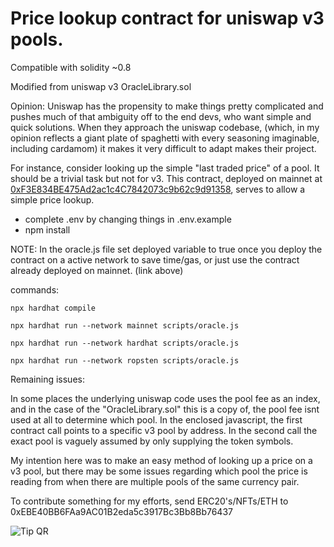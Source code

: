 #   Price lookup contract for uniswap v3 pools.

Compatible with solidity ~0.8

Modified from uniswap v3 OracleLibrary.sol 

Opinion: Uniswap has the propensity to make things pretty complicated and pushes much of that ambiguity off to the end devs, who want simple and quick solutions. When they approach the uniswap codebase, (which, in my opinion reflects a giant plate of spaghetti with every seasoning imaginable, including cardamom) it makes it very difficult to adapt makes their project. 

For instance, consider looking up the simple "last traded price" of a pool. It should be a trivial task but not for v3. This contract, deployed on mainnet at [0xF3E834BE475Ad2ac1c4C7842073c9b62c9d91358](https://etherscan.io/address/0xf3e834be475ad2ac1c4c7842073c9b62c9d91358#code), serves to allow a simple price lookup.

- complete .env by changing things in .env.example
- npm install

NOTE: In the oracle.js file set deployed variable to true once you deploy the contract on a active network to save time/gas, or just use the contract already deployed on mainnet. (link above)

commands:

`npx hardhat compile`

`npx hardhat run --network mainnet scripts/oracle.js`

`npx hardhat run --network hardhat scripts/oracle.js`

`npx hardhat run --network ropsten scripts/oracle.js`

Remaining issues:

In some places the underlying uniswap code uses the pool fee as an index, and in the case of the "OracleLibrary.sol" this is a copy of, the pool fee isnt used at all to determine which pool. In the enclosed javascript, the first contract call points to a specific v3 pool by address. In the second call the exact pool is vaguely assumed by only supplying the token symbols.

My intention here was to make an easy method of looking up a price on a v3 pool, but there may be some issues regarding which pool the price is reading from when there are multiple pools of the same currency pair.

To contribute something for my efforts, send ERC20's/NFTs/ETH to 0xEBE40BB6FAa9AC01B2eda5c3917Bc3Bb8Bb76437

![Tip QR](https://github.com/snowkidind/uniswapV3priceLookup/tree/master/scripts/lib/tipaddress.png "Tips")
